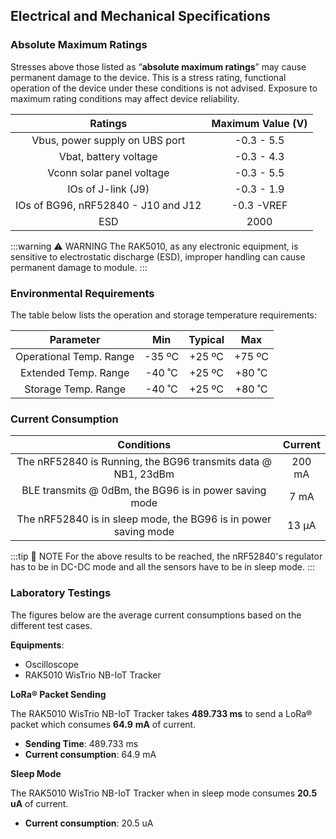 ## Electrical and Mechanical Specifications 

### Absolute Maximum Ratings

Stresses above those listed as “**absolute maximum ratings**” may cause permanent damage to the device. This is a stress rating, functional operation of the device under these conditions is not advised. Exposure to maximum rating conditions may affect device reliability.

|               Ratings               | Maximum Value (V) |
| :---------------------------------: | :---------------: |
|   Vbus, power supply on UBS port    |    -0.3 - 5.5     |
|        Vbat, battery voltage        |    -0.3 - 4.3     |
|      Vconn solar panel voltage      |    -0.3 - 5.5     |
|         IOs of J-link (J9)          |    -0.3 - 1.9     |
| IOs of BG96, nRF52840 - J10 and J12 |    -0.3 -VREF     |
|                 ESD                 |       2000        |

:::warning ⚠️ WARNING
The RAK5010, as any electronic equipment, is sensitive to electrostatic discharge (ESD), improper handling can cause permanent damage to module.
:::

### Environmental Requirements

The table below lists the operation and storage temperature requirements:

|        Parameter        |  Min   | Typical |  Max   |
| :---------------------: | :----: | :-----: | :----: |
| Operational Temp. Range | -35 ºC | +25 ºC  | +75 ºC |
|  Extended Temp. Range   | -40 ˚C | +25 ºC  | +80 ˚C |
|   Storage Temp. Range   | -40 ˚C | +25 ºC  | +80 ˚C |


### Current Consumption

|                           Conditions                            | Current |
| :-------------------------------------------------------------: | :-----: |
|  The nRF52840 is Running, the BG96 transmits data @ NB1, 23dBm  | 200 mA  |
|     BLE transmits @ 0dBm, the BG96 is in power saving mode      |  7 mA   |
| The nRF52840 is in sleep mode, the BG96 is in power saving mode |  13 µA  |

:::tip 📝 NOTE
For the above results to be reached, the nRF52840's regulator has to be in DC-DC mode and all the sensors have to be in sleep mode.
:::

### Laboratory Testings

The figures below are the average current consumptions based on the different test cases.

**Equipments**:

- Oscilloscope
- RAK5010 WisTrio NB-IoT Tracker

**LoRa® Packet Sending**

The RAK5010 WisTrio NB-IoT Tracker takes **489.733 ms** to send a LoRa® packet which consumes **64.9** **mA** of current.

- **Sending Time**: 489.733 ms
- **Current consumption**: 64.9 mA

<rk-img
  src="/assets/images/datasheet/rak5010/oscilloscope-screen-capture-of-lora®-packet-sending.jpg"
  width="85%"
  figure-number="11"
  caption="Oscilloscope Screen Capture of LoRa® Packet Sending"
/>

**Sleep Mode**

The RAK5010 WisTrio NB-IoT Tracker when in sleep mode consumes **20.5 uA** of current.

- **Current consumption**: 20.5 uA

<rk-img
  src="/assets/images/datasheet/rak5010/oscilloscope-screen-capture-of-rak4600-lora®-module-in-sleep-mode.jpg"
  width="85%"
  figure-number="12"
  caption="Oscilloscope Screen Capture of RAK4600 LoRa® Module in Sleep Mode"
/>
